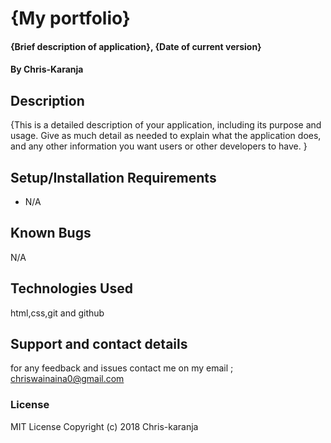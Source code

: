 # {My portfolio}
#### {Brief description of application}, {Date of current version}
#### By Chris-Karanja
## Description
{This is a detailed description of your application, including its purpose and usage.  Give as much detail as needed to explain what the application does, and any other information you want users or other developers to have. }
## Setup/Installation Requirements
* N/A
## Known Bugs
N/A
## Technologies Used
html,css,git and github
## Support and contact details
for any feedback and issues contact me on my email ; chriswainaina0@gmail.com
### License
MIT License
Copyright (c) 2018 Chris-karanja
